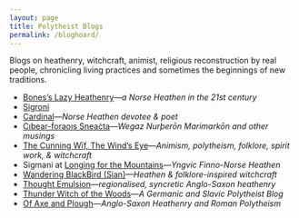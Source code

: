 ```yaml
---
layout: page
title: Polytheist Blogs
permalink: /bloghoard/
---
```


Blogs on heathenry, witchcraft, animist, religious reconstruction by real people, chronicling living practices and sometimes the beginnings of new traditions.

- [Bones’s Lazy Heathenry](https://lazyheathen.wordpress.com/)—_a Norse Heathen in the 21st century_
- [Sigroni](https://sigroni.wordpress.com/)
- [Cardinal](https://cardinalcreates.wordpress.com/)—_Norse Heathen devotee & poet_
- [Cıbear-ḟoraoıs Sneaċta](https://cibearfhoraoissneachta.wordpress.com/)—_Wegaz Nurþerōn Marimarkōn and other musings_
- [The Cunning Wīf, The Wind’s Eye](https://thewindseye.com/)—_Animism, polytheism, folklore, spirit work, & witchcraft_
- Sigmani at [Longing for the Mountains](https://longingformountains.wordpress.com/)—_Yngvic Finno-Norse Heathen_
- [Wandering BlackBird (Sian)](https://wanderingblackbird.wordpress.com/)—_Heathen & folklore-inspired witchcraft_
- [Thought Emulsion](https://thoughtemulsion.wordpress.com/)—_regionalised, syncretic Anglo-Saxon heathenry_
- [Thunder Witch of the Woods](https://thunderwitchofthewoods.wordpress.com/)—_A Germanic and Slavic Polytheist Blog_ 
- [Of Axe and Plough](https://axeandplough.com)—*Anglo-Saxon Heathenry and Roman Polytheism*